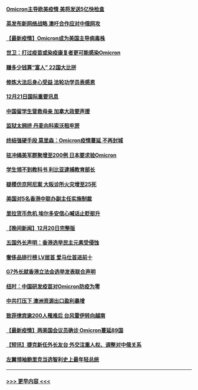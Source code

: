 #### [Omicron主导欧美疫情 美将发送5亿快检盒](../pages/prog202/a103300040.md?t=12221050) 
#### [英发布新网络战略 澳吁合作应对中俄网攻](../pages/prog202/a103300034.md?t=12221050) 
#### [【最新疫情】Omicron成为美国主导病毒株](../pages/prog202/a103299855.md?t=12221050) 
#### [世卫：打过疫苗或染疫康复者更可能感染Omicron](../pages/prog202/a103299744.md?t=12221050) 
#### [赚多少钱算“富人” 22国大比拼](../pages/prog202/a103299649.md?t=12221050) 
#### [修炼大法后身心受益 法轮功学员表感恩](../pages/prog202/a103299627.md?t=12221050) 
#### [12月21日国际重要讯息](../pages/prog202/a103299615.md?t=12221050) 
#### [中国留学生营救母亲 加拿大政要声援](../pages/prog202/a103299586.md?t=12221050) 
#### [监狱太拥挤 丹麦向科索沃租牢房](../pages/prog202/a103299559.md?t=12221050) 
#### [终结强硬手段 莫里森：Omicron疫情蔓延 不再封城](../pages/prog202/a103299544.md?t=12221050) 
#### [驻冲绳美军群聚增至200例 日本要求验Omicron](../pages/prog202/a103299491.md?t=12221050) 
#### [学生领不到教科书 利比亚逮捕教育部长](../pages/prog202/a103299470.md?t=12221050) 
#### [疑模仿京阿尼案 大阪诊所火灾增至25死](../pages/prog202/a103299468.md?t=12221050) 
#### [美国对5名香港中联办副主任实施制裁](../pages/prog202/a103299454.md?t=12221050) 
#### [里拉货币危机 埃尔多安信心喊话止贬挺升](../pages/prog202/a103299370.md?t=12221050) 
#### [【晚间新闻】12月20日完整版](../pages/prog202/a103299321.md?t=12221050) 
#### [五国外长声明：香港选举民主元素受侵蚀](../pages/prog202/a103299276.md?t=12221050) 
#### [奢侈品排行榜 LV居首 爱马仕首进前十](../pages/prog202/a103299082.md?t=12221050) 
#### [G7外长就香港立法会选举发表联合声明](../pages/prog202/a103298942.md?t=12221050) 
#### [纽时：中国研发疫苗对Omicron防疫为零](../pages/prog202/a103298932.md?t=12221050) 
#### [中共打压下 澳洲资源出口盈利暴增](../pages/prog202/a103298828.md?t=12221050) 
#### [致菲律宾逾200人罹难后 台风雷伊转向越南](../pages/prog202/a103298752.md?t=12221050) 
#### [【最新疫情】两美国会议员确诊 Omicron蔓延89国](../pages/prog202/a103298743.md?t=12221050) 
#### [【短讯】捷克新任外长友台 外交注重人权、调整对中俄关系](../pages/prog202/a103298725.md?t=12221050) 
#### [左翼领袖鲍里克当选智利史上最年轻总统](../pages/prog202/a103298712.md?t=12221050) 

----
#### [ >>> 更早内容 <<< ](../indexes/prog202-earlier.md)
